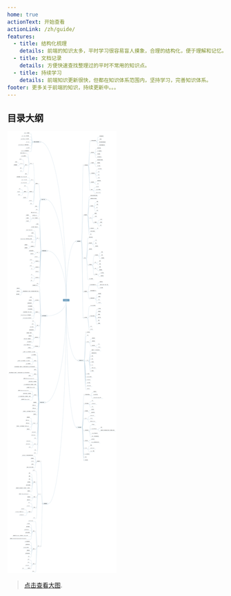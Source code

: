 ```yaml
---
home: true
actionText: 开始查看
actionLink: /zh/guide/
features:
  - title: 结构化梳理
    details: 前端的知识太多，平时学习很容易盲人摸象，合理的结构化，便于理解和记忆。
  - title: 文档记录
    details: 方便快速查找整理过的平时不常用的知识点。
  - title: 持续学习
    details: 前端知识更新很快，但都在知识体系范围内，坚持学习，完善知识体系。
footer: 更多关于前端的知识，持续更新中。。。
---
```


## 目录大纲

<img width="auto" src="/whatisfe.svg" alt="logo">

> [点击查看大图](/whatisfe.svg).
